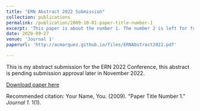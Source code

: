```yaml
---
title: "ERN Abstract 2022 Submission"
collection: publications
permalink: /publication/2009-10-01-paper-title-number-1
excerpt: 'This paper is about the number 1. The number 2 is left for future work.'
date: 2020-09-27
venue: 'Journal 1'
paperurl: 'http://acmarquez.github.io/files/ERNAbstract2022.pdf'

---
```

This is my abstract submission for the ERN 2022 Conference, this abstract is pending submission approval later in November 2022.

[Download paper here](http://acmarquez.github.io/files/ERNAbstract2022.pdf)

Recommended citation: Your Name, You. (2009). "Paper Title Number 1." <i>Journal 1</i>. 1(1).
